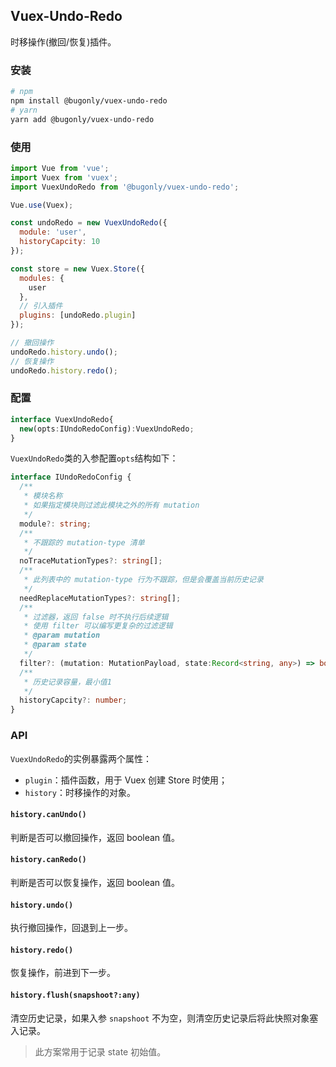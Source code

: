## Vuex-Undo-Redo

时移操作(撤回/恢复)插件。

### 安装
```bash
# npm
npm install @bugonly/vuex-undo-redo
# yarn
yarn add @bugonly/vuex-undo-redo
```

### 使用
```js
import Vue from 'vue';
import Vuex from 'vuex';
import VuexUndoRedo from '@bugonly/vuex-undo-redo';

Vue.use(Vuex);

const undoRedo = new VuexUndoRedo({
  module: 'user',
  historyCapcity: 10
});

const store = new Vuex.Store({
  modules: {
    user
  },
  // 引入插件
  plugins: [undoRedo.plugin]
});

// 撤回操作
undoRedo.history.undo();
// 恢复操作
undoRedo.history.redo();
```

### 配置
```ts
interface VuexUndoRedo{
  new(opts:IUndoRedoConfig):VuexUndoRedo;
}
```
`VuexUndoRedo`类的入参配置`opts`结构如下：
```ts
interface IUndoRedoConfig {
  /**
   * 模块名称
   * 如果指定模块则过滤此模块之外的所有 mutation
   */
  module?: string;
  /**
   * 不跟踪的 mutation-type 清单
   */
  noTraceMutationTypes?: string[];
  /**
   * 此列表中的 mutation-type 行为不跟踪，但是会覆盖当前历史记录
   */
  needReplaceMutationTypes?: string[];
  /**
   * 过滤器，返回 false 时不执行后续逻辑
   * 使用 filter 可以编写更复杂的过滤逻辑
   * @param mutation
   * @param state
   */
  filter?: (mutation: MutationPayload, state:Record<string, any>) => boolean;
  /**
   * 历史记录容量，最小值1
   */
  historyCapcity?: number;
}
```

### API
`VuexUndoRedo`的实例暴露两个属性：
- `plugin`：插件函数，用于 Vuex 创建 Store 时使用；
- `history`：时移操作的对象。

#### `history.canUndo()`

判断是否可以撤回操作，返回 boolean 值。

#### `history.canRedo()`

判断是否可以恢复操作，返回 boolean 值。

#### `history.undo()`

执行撤回操作，回退到上一步。

#### `history.redo()`

恢复操作，前进到下一步。

#### `history.flush(snapshoot?:any)`

清空历史记录，如果入参 `snapshoot` 不为空，则清空历史记录后将此快照对象塞入记录。
> 此方案常用于记录 state 初始值。